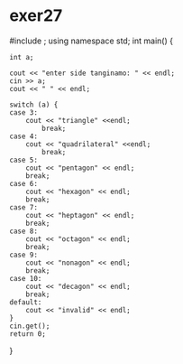 # exer27

#include <iostream>;
using namespace std;
int main() {

	int a;

	cout << "enter side tanginamo: " << endl;
	cin >> a;
	cout << " " << endl;

	switch (a) {
	case 3:
		cout << "triangle" <<endl;
			break;
	case 4:
		cout << "quadrilateral" <<endl;
			break;
	case 5:
		cout << "pentagon" << endl;
		break;
	case 6:
		cout << "hexagon" << endl;
		break;
	case 7:
		cout << "heptagon" << endl;
		break;
	case 8:
		cout << "octagon" << endl;
		break;
	case 9:
		cout << "nonagon" << endl;
		break;
	case 10:
		cout << "decagon" << endl;
		break;
	default:
		cout << "invalid" << endl;
	}
	cin.get();
	return 0;
}
